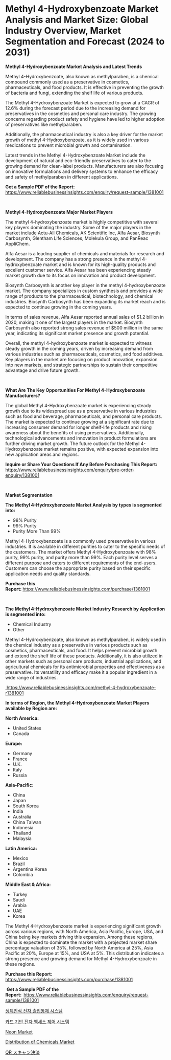<p><h1>Methyl 4-Hydroxybenzoate Market Analysis and Market Size: Global Industry Overview, Market Segmentation and Forecast (2024 to 2031)</h1></p><p><strong>Methyl 4-Hydroxybenzoate Market Analysis and Latest Trends</strong></p>
<p><p>Methyl 4-Hydroxybenzoate, also known as methylparaben, is a chemical compound commonly used as a preservative in cosmetics, pharmaceuticals, and food products. It is effective in preventing the growth of bacteria and fungi, extending the shelf life of various products.</p><p>The Methyl 4-Hydroxybenzoate Market is expected to grow at a CAGR of 12.6% during the forecast period due to the increasing demand for preservatives in the cosmetics and personal care industry. The growing concerns regarding product safety and hygiene have led to higher adoption of preservatives like methylparaben.</p><p>Additionally, the pharmaceutical industry is also a key driver for the market growth of methyl 4-Hydroxybenzoate, as it is widely used in various medications to prevent microbial growth and contamination.</p><p>Latest trends in the Methyl 4-Hydroxybenzoate Market include the development of natural and eco-friendly preservatives to cater to the growing demand for clean-label products. Manufacturers are also focusing on innovative formulations and delivery systems to enhance the efficacy and safety of methylparaben in different applications.</p></p>
<p><strong>Get a Sample PDF of the Report:&nbsp;</strong> <a href="https://www.reliablebusinessinsights.com/enquiry/request-sample/1381001">https://www.reliablebusinessinsights.com/enquiry/request-sample/1381001</a></p>
<p>&nbsp;</p>
<p><strong>Methyl 4-Hydroxybenzoate Major Market Players</strong></p>
<p><p>The methyl 4-hydroxybenzoate market is highly competitive with several key players dominating the industry. Some of the major players in the market include Actu-All Chemicals, AK Scientific Inc, Alfa Aesar, Biosynth Carbosynth, Glentham Life Sciences, Molekula Group, and PanReac AppliChem.</p><p>Alfa Aesar is a leading supplier of chemicals and materials for research and development. The company has a strong presence in the methyl 4-hydroxybenzoate market and is known for its high-quality products and excellent customer service. Alfa Aesar has been experiencing steady market growth due to its focus on innovation and product development.</p><p>Biosynth Carbosynth is another key player in the methyl 4-hydroxybenzoate market. The company specializes in custom synthesis and provides a wide range of products to the pharmaceutical, biotechnology, and chemical industries. Biosynth Carbosynth has been expanding its market reach and is expected to continue growing in the coming years.</p><p>In terms of sales revenue, Alfa Aesar reported annual sales of $1.2 billion in 2020, making it one of the largest players in the market. Biosynth Carbosynth also reported strong sales revenue of $500 million in the same year, indicating its significant market presence and growth potential.</p><p>Overall, the methyl 4-hydroxybenzoate market is expected to witness steady growth in the coming years, driven by increasing demand from various industries such as pharmaceuticals, cosmetics, and food additives. Key players in the market are focusing on product innovation, expansion into new markets, and strategic partnerships to sustain their competitive advantage and drive future growth.</p></p>
<p>&nbsp;</p>
<p><strong>What Are The Key Opportunities For Methyl 4-Hydroxybenzoate Manufacturers?</strong></p>
<p><p>The global Methyl 4-Hydroxybenzoate market is experiencing steady growth due to its widespread use as a preservative in various industries such as food and beverage, pharmaceuticals, and personal care products. The market is expected to continue growing at a significant rate due to increasing consumer demand for longer shelf-life products and rising awareness about the benefits of using preservatives. Additionally, technological advancements and innovation in product formulations are further driving market growth. The future outlook for the Methyl 4-Hydroxybenzoate market remains positive, with expected expansion into new application areas and regions.</p></p>
<p><strong>Inquire or Share Your Questions If Any Before Purchasing This Report:</strong> <a href="https://www.reliablebusinessinsights.com/enquiry/pre-order-enquiry/1381001">https://www.reliablebusinessinsights.com/enquiry/pre-order-enquiry/1381001</a></p>
<p>&nbsp;</p>
<p><strong>Market Segmentation</strong></p>
<p><strong>The Methyl 4-Hydroxybenzoate Market Analysis by types is segmented into:</strong></p>
<p><ul><li>98% Purity</li><li>99% Purity</li><li>Purity More Than 99%</li></ul></p>
<p><p>Methyl 4-Hydroxybenzoate is a commonly used preservative in various industries. It is available in different purities to cater to the specific needs of the customers. The market offers Methyl 4-Hydroxybenzoate with 98% purity, 99% purity, and purity more than 99%. Each purity level serves a different purpose and caters to different requirements of the end-users. Customers can choose the appropriate purity based on their specific application needs and quality standards.</p></p>
<p><strong>Purchase this Report:&nbsp;</strong><a href="https://www.reliablebusinessinsights.com/purchase/1381001">https://www.reliablebusinessinsights.com/purchase/1381001</a></p>
<p>&nbsp;</p>
<p><strong>The Methyl 4-Hydroxybenzoate Market Industry Research by Application is segmented into:</strong></p>
<p><ul><li>Chemical Industry</li><li>Other</li></ul></p>
<p><p>Methyl 4-Hydroxybenzoate, also known as methylparaben, is widely used in the chemical industry as a preservative in various products such as cosmetics, pharmaceuticals, and food. It helps prevent microbial growth and extend the shelf life of these products. Additionally, it is also utilized in other markets such as personal care products, industrial applications, and agricultural chemicals for its antimicrobial properties and effectiveness as a preservative. Its versatility and efficacy make it a popular ingredient in a wide range of industries.</p></p>
<p><a href="https://www.reliablebusinessinsights.com/methyl-4-hydroxybenzoate-r1381001">&nbsp;https://www.reliablebusinessinsights.com/methyl-4-hydroxybenzoate-r1381001</a></p>
<p><strong>In terms of Region, the Methyl 4-Hydroxybenzoate Market Players available by Region are:</strong></p>
<p>
    <p> <strong> North America: </strong>
        <ul>
            <li>United States</li>
            <li>Canada</li>
        </ul>
        </p> 
    <p> <strong> Europe: </strong>
        <ul>
            <li>Germany</li>
            <li>France</li>
            <li>U.K.</li>
            <li>Italy</li>
            <li>Russia</li>
        </ul>
        </p> 
    <p> <strong> Asia-Pacific: </strong>
        <ul>
            <li>China</li>
            <li>Japan</li>
            <li>South Korea</li>
            <li>India</li>
            <li>Australia</li>
            <li>China Taiwan</li>
            <li>Indonesia</li>
            <li>Thailand</li>
            <li>Malaysia</li>
        </ul>
        </p> 
    <p> <strong> Latin America: </strong>
        <ul>
            <li>Mexico</li>
            <li>Brazil</li>
            <li>Argentina Korea</li>
            <li>Colombia</li>
        </ul>
        </p> 
    <p> <strong> Middle East & Africa: </strong>
        <ul>
            <li>Turkey</li>
            <li>Saudi</li>
            <li>Arabia</li>
            <li>UAE</li>
            <li>Korea</li>
        </ul>
    </p>
    </p>
<p><p>The Methyl 4-Hydroxybenzoate market is experiencing significant growth across various regions, with North America, Asia Pacific, Europe, USA, and China being key markets driving this expansion. Among these regions, China is expected to dominate the market with a projected market share percentage valuation of 35%, followed by North America at 25%, Asia Pacific at 20%, Europe at 15%, and USA at 5%. This distribution indicates a strong presence and growing demand for Methyl 4-Hydroxybenzoate in these regions.</p></p>
<p><strong>Purchase this Report: </strong><a href="https://www.reliablebusinessinsights.com/purchase/1381001">https://www.reliablebusinessinsights.com/purchase/1381001</a></p>
<p>&nbsp;<strong>Get a Sample PDF of the Report:&nbsp;&nbsp;</strong><a href="https://www.reliablebusinessinsights.com/enquiry/request-sample/1381001">https://www.reliablebusinessinsights.com/enquiry/request-sample/1381001</a></p>
<p><strong></strong></p>
<p><p><a href="https://github.com/rifqimuhammad018/Market-Research-Report-List-1/blob/main/5758901141276.md">생체인식 전자 출입통제 시스템</a></p><p><a href="https://github.com/kvbohdfy111/Market-Research-Report-List-1/blob/main/5719730141275.md">카드 기반 전자 액세스 제어 시스템</a></p><p><a href="https://github.com/KeeganBarrows2023/Market-Research-Report-List-1/blob/main/neon-market.md">Neon Market</a></p><p><a href="https://github.com/Alonsoolds3wq1d81czn8rbol/Market-Research-Report-List-3/blob/main/distribution-of-chemicals-market.md">Distribution of Chemicals Market</a></p><p><a href="https://github.com/EthanMorar2011/Market-Research-Report-List-2/blob/main/8963206135782.md">QR スキャン決済</a></p></p>